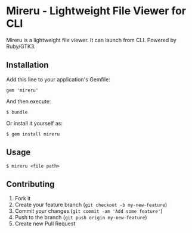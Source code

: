 # Mireru - Lightweight File Viewer for CLI

Mireru is a lightweight file viewer. It can launch from CLI. Powered by Ruby/GTK3.

## Installation

Add this line to your application's Gemfile:

    gem 'mireru'

And then execute:

    $ bundle

Or install it yourself as:

    $ gem install mireru

## Usage

    $ mireru <file path>

## Contributing

1. Fork it
2. Create your feature branch (`git checkout -b my-new-feature`)
3. Commit your changes (`git commit -am 'Add some feature'`)
4. Push to the branch (`git push origin my-new-feature`)
5. Create new Pull Request
